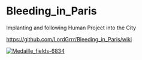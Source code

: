 # Bleeding_in_Paris
Implanting and following Human Project into the City
  
https://github.com/LordGrrr/Bleeding_in_Paris/wiki


[![Medaille_fields-6834](https://github.com/LordGrrr/Bleeding_in_Paris/assets/134517577/6cd0a58b-918a-4c50-bb8d-d342a6128106)](https://github.com/LordGrrr/Cube-Kicker/wiki/%E2%96%A0_%E2%96%A0)
